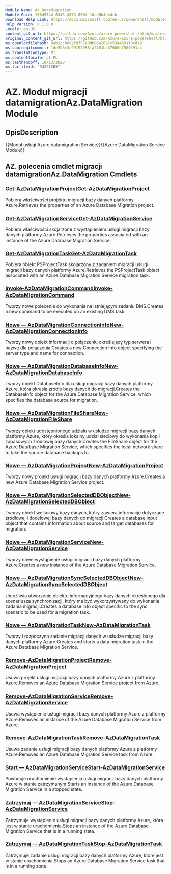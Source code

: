 ```yaml
---
Module Name: Az.DataMigration
Module Guid: 150d9544-6348-4373-806f-10cd0b4de4cb
Download Help Link: https://docs.microsoft.com/en-us/powershell/module/az.datamigration
Help Version: 0.1.0.0
Locale: en-US
content_git_url: https://github.com/Azure/azure-powershell/blob/master/src/DataMigration/DataMigration/help/Az.DataMigration.md
original_content_git_url: https://github.com/Azure/azure-powershell/blob/master/src/DataMigration/DataMigration/help/Az.DataMigration.md
ms.openlocfilehash: 6eb1ccb692f9f57e0d686a26a7c534459118cd19
ms.sourcegitcommit: 1de2b6c3c99197958fa2101bc37680e7507f91ac
ms.translationtype: MT
ms.contentlocale: pl-PL
ms.lasthandoff: 10/13/2020
ms.locfileid: "94221265"
---
```

# <span data-ttu-id="e7ddd-101">AZ. Moduł migracji datamigration</span><span class="sxs-lookup"><span data-stu-id="e7ddd-101">Az.DataMigration Module</span></span>
## <span data-ttu-id="e7ddd-102">Opis</span><span class="sxs-lookup"><span data-stu-id="e7ddd-102">Description</span></span>
<span data-ttu-id="e7ddd-103">{{Moduł usługi Azure datamigration Service}}</span><span class="sxs-lookup"><span data-stu-id="e7ddd-103">{{Azure DataMigration Service Module}}</span></span>

## <span data-ttu-id="e7ddd-104">AZ. polecenia cmdlet migracji datamigration</span><span class="sxs-lookup"><span data-stu-id="e7ddd-104">Az.DataMigration Cmdlets</span></span>
### [<span data-ttu-id="e7ddd-105">Get-AzDataMigrationProject</span><span class="sxs-lookup"><span data-stu-id="e7ddd-105">Get-AzDataMigrationProject</span></span>](Get-AzDataMigrationProject.md)
<span data-ttu-id="e7ddd-106">Pobiera właściwości projektu migracji bazy danych platformy Azure.</span><span class="sxs-lookup"><span data-stu-id="e7ddd-106">Retrieves the properties of an Azure Database Migration project.</span></span>

### [<span data-ttu-id="e7ddd-107">Get-AzDataMigrationService</span><span class="sxs-lookup"><span data-stu-id="e7ddd-107">Get-AzDataMigrationService</span></span>](Get-AzDataMigrationService.md)
<span data-ttu-id="e7ddd-108">Pobiera właściwości skojarzone z wystąpieniem usługi migracji bazy danych platformy Azure.</span><span class="sxs-lookup"><span data-stu-id="e7ddd-108">Retrieves the properties associated with an instance of the Azure Database Migration Service.</span></span> 

### [<span data-ttu-id="e7ddd-109">Get-AzDataMigrationTask</span><span class="sxs-lookup"><span data-stu-id="e7ddd-109">Get-AzDataMigrationTask</span></span>](Get-AzDataMigrationTask.md)
<span data-ttu-id="e7ddd-110">Pobiera obiekt PSProjectTask skojarzony z zadaniem migracji usługi migracji bazy danych platformy Azure.</span><span class="sxs-lookup"><span data-stu-id="e7ddd-110">Retrieves the PSProjectTask object associated with an Azure Database Migration Service migration task.</span></span>

### [<span data-ttu-id="e7ddd-111">Invoke-AzDataMigrationCommand</span><span class="sxs-lookup"><span data-stu-id="e7ddd-111">Invoke-AzDataMigrationCommand</span></span>](Invoke-AzDataMigrationCommand.md)
<span data-ttu-id="e7ddd-112">Tworzy nowe polecenie do wykonania na istniejącym zadaniu DMS.</span><span class="sxs-lookup"><span data-stu-id="e7ddd-112">Creates a new command to be executed on an existing DMS task.</span></span>

### [<span data-ttu-id="e7ddd-113">Nowe — AzDataMigrationConnectionInfo</span><span class="sxs-lookup"><span data-stu-id="e7ddd-113">New-AzDataMigrationConnectionInfo</span></span>](New-AzDataMigrationConnectionInfo.md)
<span data-ttu-id="e7ddd-114">Tworzy nowy obiekt informacji o połączeniu określający typ serwera i nazwę dla połączenia.</span><span class="sxs-lookup"><span data-stu-id="e7ddd-114">Creates a new Connection Info object specifying the server type and name for connection.</span></span>

### [<span data-ttu-id="e7ddd-115">Nowe — AzDataMigrationDatabaseInfo</span><span class="sxs-lookup"><span data-stu-id="e7ddd-115">New-AzDataMigrationDatabaseInfo</span></span>](New-AzDataMigrationDatabaseInfo.md)
<span data-ttu-id="e7ddd-116">Tworzy obiekt DatabaseInfo dla usługi migracji bazy danych platformy Azure, która określa źródło bazy danych do migracji.</span><span class="sxs-lookup"><span data-stu-id="e7ddd-116">Creates the DatabaseInfo object for the Azure Database Migration Service, which specifies the database source for migration.</span></span>

### [<span data-ttu-id="e7ddd-117">Nowe — AzDataMigrationFileShare</span><span class="sxs-lookup"><span data-stu-id="e7ddd-117">New-AzDataMigrationFileShare</span></span>](New-AzDataMigrationFileShare.md)
<span data-ttu-id="e7ddd-118">Tworzy obiekt udostępnionego udziału w usłudze migracji bazy danych platformy Azure, który określa lokalny udział sieciowy do wykonania kopii zapasowych źródłowej bazy danych.</span><span class="sxs-lookup"><span data-stu-id="e7ddd-118">Creates the FileShare object for the Azure Database Migration Service, which specifies the local network share to take the source database backups to.</span></span>

### [<span data-ttu-id="e7ddd-119">Nowe — AzDataMigrationProject</span><span class="sxs-lookup"><span data-stu-id="e7ddd-119">New-AzDataMigrationProject</span></span>](New-AzDataMigrationProject.md)
<span data-ttu-id="e7ddd-120">Tworzy nowy projekt usługi migracji bazy danych platformy Azure.</span><span class="sxs-lookup"><span data-stu-id="e7ddd-120">Creates a new Azure Database Migration Service project.</span></span>

### [<span data-ttu-id="e7ddd-121">Nowe — AzDataMigrationSelectedDBObject</span><span class="sxs-lookup"><span data-stu-id="e7ddd-121">New-AzDataMigrationSelectedDBObject</span></span>](New-AzDataMigrationSelectedDBObject.md)
<span data-ttu-id="e7ddd-122">Tworzy obiekt wejściowy bazy danych, który zawiera informacje dotyczące źródłowej i docelowej bazy danych do migracji.</span><span class="sxs-lookup"><span data-stu-id="e7ddd-122">Creates a database input object that contains information about source and target databases for migration.</span></span>

### [<span data-ttu-id="e7ddd-123">Nowe — AzDataMigrationService</span><span class="sxs-lookup"><span data-stu-id="e7ddd-123">New-AzDataMigrationService</span></span>](New-AzDataMigrationService.md)
<span data-ttu-id="e7ddd-124">Tworzy nowe wystąpienie usługi migracji bazy danych platformy Azure.</span><span class="sxs-lookup"><span data-stu-id="e7ddd-124">Creates a new instance of the Azure Database Migration Service.</span></span>

### [<span data-ttu-id="e7ddd-125">Nowe — AzDataMigrationSyncSelectedDBObject</span><span class="sxs-lookup"><span data-stu-id="e7ddd-125">New-AzDataMigrationSyncSelectedDBObject</span></span>](New-AzDataMigrationSyncSelectedDBObject.md)
<span data-ttu-id="e7ddd-126">Umożliwia utworzenie obiektu informacyjnego bazy danych określonego dla scenariusza synchronizacji, który ma być wykorzystywany do wykonania zadania migracji.</span><span class="sxs-lookup"><span data-stu-id="e7ddd-126">Creates a database info object specific to the sync scenario to be used for a migration task.</span></span>

### [<span data-ttu-id="e7ddd-127">Nowe — AzDataMigrationTask</span><span class="sxs-lookup"><span data-stu-id="e7ddd-127">New-AzDataMigrationTask</span></span>](New-AzDataMigrationTask.md)
<span data-ttu-id="e7ddd-128">Tworzy i rozpoczyna zadanie migracji danych w usłudze migracji bazy danych platformy Azure.</span><span class="sxs-lookup"><span data-stu-id="e7ddd-128">Creates and starts a data migration task in the Azure Database Migration Service.</span></span>

### [<span data-ttu-id="e7ddd-129">Remove-AzDataMigrationProject</span><span class="sxs-lookup"><span data-stu-id="e7ddd-129">Remove-AzDataMigrationProject</span></span>](Remove-AzDataMigrationProject.md)
<span data-ttu-id="e7ddd-130">Usuwa projekt usługi migracji bazy danych platformy Azure z platformy Azure.</span><span class="sxs-lookup"><span data-stu-id="e7ddd-130">Removes an Azure Database Migration Service project from Azure.</span></span>

### [<span data-ttu-id="e7ddd-131">Remove-AzDataMigrationService</span><span class="sxs-lookup"><span data-stu-id="e7ddd-131">Remove-AzDataMigrationService</span></span>](Remove-AzDataMigrationService.md)
<span data-ttu-id="e7ddd-132">Usuwa wystąpienie usługi migracji bazy danych platformy Azure z platformy Azure.</span><span class="sxs-lookup"><span data-stu-id="e7ddd-132">Removes an instance of the Azure Database Migration Service from Azure.</span></span>

### [<span data-ttu-id="e7ddd-133">Remove-AzDataMigrationTask</span><span class="sxs-lookup"><span data-stu-id="e7ddd-133">Remove-AzDataMigrationTask</span></span>](Remove-AzDataMigrationTask.md)
<span data-ttu-id="e7ddd-134">Usuwa zadanie usługi migracji bazy danych platformy Azure z platformy Azure.</span><span class="sxs-lookup"><span data-stu-id="e7ddd-134">Removes an Azure Database Migration Service task from Azure.</span></span>

### [<span data-ttu-id="e7ddd-135">Start — AzDataMigrationService</span><span class="sxs-lookup"><span data-stu-id="e7ddd-135">Start-AzDataMigrationService</span></span>](Start-AzDataMigrationService.md)
<span data-ttu-id="e7ddd-136">Powoduje uruchomienie wystąpienia usługi migracji bazy danych platformy Azure w stanie zatrzymanym.</span><span class="sxs-lookup"><span data-stu-id="e7ddd-136">Starts an instance of the Azure Database Migration Service in a stopped state.</span></span> 

### [<span data-ttu-id="e7ddd-137">Zatrzymaj — AzDataMigrationService</span><span class="sxs-lookup"><span data-stu-id="e7ddd-137">Stop-AzDataMigrationService</span></span>](Stop-AzDataMigrationService.md)
<span data-ttu-id="e7ddd-138">Zatrzymuje wystąpienie usługi migracji bazy danych platformy Azure, która jest w stanie uruchomienia.</span><span class="sxs-lookup"><span data-stu-id="e7ddd-138">Stops an instance of the Azure Database Migration Service that is in a running state.</span></span>

### [<span data-ttu-id="e7ddd-139">Zatrzymaj — AzDataMigrationTask</span><span class="sxs-lookup"><span data-stu-id="e7ddd-139">Stop-AzDataMigrationTask</span></span>](Stop-AzDataMigrationTask.md)
<span data-ttu-id="e7ddd-140">Zatrzymuje zadanie usługi migracji bazy danych platformy Azure, które jest w stanie uruchomienia.</span><span class="sxs-lookup"><span data-stu-id="e7ddd-140">Stops an  Azure Database Migration Service task that is in a running state.</span></span>

